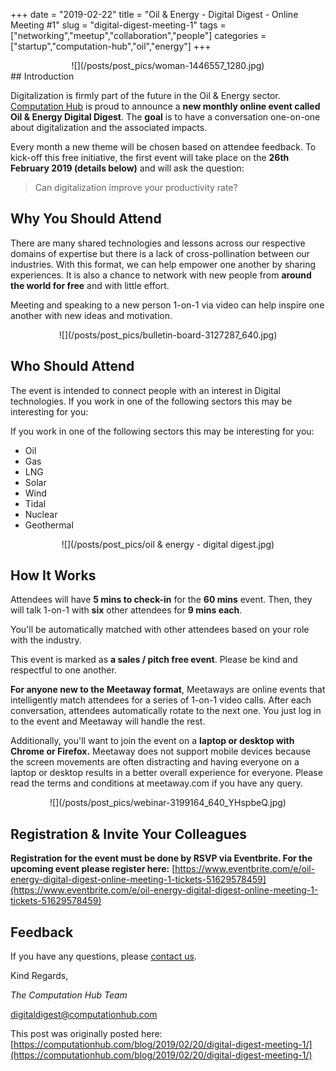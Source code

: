 +++
date = "2019-02-22"
title = "Oil & Energy - Digital Digest - Online Meeting #1"
slug = "digital-digest-meeting-1"
tags = ["networking","meetup","collaboration","people"]
categories = ["startup","computation-hub","oil","energy"]
+++
<center>
![](/posts/post_pics/woman-1446557_1280.jpg)
</center>
## Introduction

Digitalization is firmly part of the future in the Oil & Energy sector. [Computation Hub](www.computationhub.com) is proud to announce a **new monthly online event called Oil & Energy Digital Digest**. The **goal** is to have a conversation one-on-one about digitalization and the associated impacts.

Every month a new theme will be chosen based on attendee feedback. To kick-off this free initiative, the first event will take place on the **26th February 2019 (details below)** and will ask the question:

> Can digitalization improve your productivity rate?

## Why You Should Attend

There are many shared technologies and lessons across our respective domains of expertise but there is a lack of cross-pollination between our industries. With this format, we can help empower one another by sharing experiences. It is also a chance to network with new people from **around the world for free** and with little effort.

Meeting and speaking to a new person 1-on-1 via video can help inspire one another with new ideas and motivation.

<center>
![](/posts/post_pics/bulletin-board-3127287_640.jpg)
</center>

## Who Should Attend

The event is intended to connect people with an interest in Digital technologies. If you work in one of the following sectors this may be interesting for you:

If you work in one of the following sectors this may be interesting for you:

*   Oil
*   Gas
*   LNG
*   Solar
*   Wind
*   Tidal
*   Nuclear
*   Geothermal

<center>
![](/posts/post_pics/oil & energy - digital digest.jpg)
</center>

## How It Works

Attendees will have **5 mins to check-in** for the **60 mins** event. Then, they will talk 1-on-1 with **six** other attendees for **9 mins each**.

You'll be automatically matched with other attendees based on your role with the industry.

This event is marked as **a sales / pitch free event**. Please be kind and respectful to one another.

**For anyone new to the Meetaway format**, Meetaways are online events that intelligently match attendees for a series of 1-on-1 video calls. After each conversation, attendees automatically rotate to the next one. You just log in to the event and Meetaway will handle the rest.

Additionally, you'll want to join the event on a **laptop or desktop with Chrome or Firefox.** Meetaway does not support mobile devices because the screen movements are often distracting and having everyone on a laptop or desktop results in a better overall experience for everyone. Please read the terms and conditions at meetaway.com if you have any query.

<center>
![](/posts/post_pics/webinar-3199164_640_YHspbeQ.jpg)
</center>

## Registration & Invite Your Colleagues

**Registration for the event must be done by RSVP via Eventbrite. For the upcoming event please register here:** [https://www.eventbrite.com/e/oil-energy-digital-digest-online-meeting-1-tickets-51629578459](https://www.eventbrite.com/e/oil-energy-digital-digest-online-meeting-1-tickets-51629578459)

## Feedback

If you have any questions, please [contact us](www.computationhub.com).

Kind Regards,

_The Computation Hub Team_

digitaldigest@computationhub.com

This post was originally posted here: [https://computationhub.com/blog/2019/02/20/digital-digest-meeting-1/](https://computationhub.com/blog/2019/02/20/digital-digest-meeting-1/)